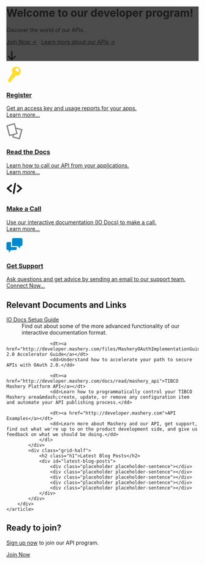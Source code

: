 <script>
	mashery.globals.noHeading = true;
</script>

<div class="bg-dark bg-hero padding-top-xlarge padding-bottom-xlarge text-center full-width" style="background-image: linear-gradient( rgba(0, 0, 0, 0.7), rgba(0, 0, 0, 0.7) ), url(https://images.unsplash.com/photo-1429734956993-8a9b0555e122?ixlib=rb-0.3.5&s=4f32d5f78f80f15d4fe6071c47b2f12c&auto=format&fit=crop&w=2879&q=80);">
	<h1 class="text-hero no-margin-bottom">Welcome to our developer program!</h1>
	<p class="text-large">Discover the world of our APIs.</p>
	<p>
		<a class="btn btn-large" href="/member/register">Join Now &rarr;</a>
		&nbsp;
		<a class="btn btn-secondary btn-large" href="/docs">Learn more about our APIs &rarr;</a>
	</p>
	<p class="padding-top-xlarge">
		<a href="#get-started">
			<svg xmlns="http://www.w3.org/2000/svg" style="height: 2em; width: 2em;" viewBox="0 0 16 16" aria-describedby="start-here-title"><title id="start-here-title">Get Started</title><path fill="currentColor" d="M13.707 9.707l-5 5a.999.999 0 0 1-1.414 0l-5-5a.999.999 0 1 1 1.414-1.414L7 11.586V2a1 1 0 0 1 2 0v9.586l3.293-3.293a.997.997 0 0 1 1.414 0 .999.999 0 0 1 0 1.414z"/></svg>
		</a>
	</p>
</div>

<div class="padding-top-xlarge padding-bottom text-center" id="get-started">
	<div class="row">
		<div class="grid-dynamic margin-bottom">
			<a class="link-block" href="/member/register">
				<svg xmlns="http://www.w3.org/2000/svg" style="height: 3em; width: 3em;" viewBox="0 0 21 21"><title></title><path fill="#ffdd2f" d="M18.576 4.961c-.528-3.126-3.381-5.215-6.372-4.663-2.992.551-5.519 2.957-4.991 6.085.112.673.428 1.726.801 2.483L2.58 16.975c-.201.299-.314.839-.254 1.198l.35 2.07a.643.643 0 0 0 .735.54l1.592-.295c.344-.062.781-.365.97-.671l2.149-3.477.019-.023 1.455-.269 2.51-4.073c.824.146 2.008.097 2.707-.033 2.99-.552 4.291-3.854 3.763-6.981zm-2.652 1.604c-.823 1.228-1.663.363-2.838-.499-1.175-.859-2.242-1.388-1.42-2.617.823-1.228 2.442-1.528 3.619-.667 1.176.86 1.461 2.554.638 3.782z"/></svg>
				<h3 class="h2 no-margin-bottom no-padding-top">Register</h3>
				<p>Get an access key and usage reports for your apps.<br><span class="link-block-styled">Learn more...</span></p>
			</a>
		</div>
		<div class="grid-dynamic margin-bottom">
			<a class="link-block" href="/docs">
				<svg xmlns="http://www.w3.org/2000/svg" style="height: 3em; width: 3em;" viewBox="0 0 21 21"><title></title><path fill="#808080" d="M20.368 7.786L12.552 5.69 11.184.586c-.114-.426-.572-.674-1.022-.555L.632 2.585c-.449.12-.72.565-.606.991L3.417 16.23c.114.426.571.675 1.02.553l3.794-1.015-.517 1.93c-.114.426.156.872.606.99l8.516 2.283c.449.121.905-.127 1.021-.555l3.118-11.638c.113-.426-.157-.871-.607-.99zM1.715 3.813l8.222-2.201 3.043 11.359-8.222 2.201L1.715 3.813zm14.747 15.573L9.307 17.43l.563-2.102 4.096-1.099c.449-.119.722-.564.607-.99L12.99 7.331l6.244 1.713-2.772 10.344z"/></svg>
				<h3 class="h2 no-margin-bottom no-padding-top">Read the Docs</h3>
				<p>Learn how to call our API from your applications.<br><span class="link-block-styled">Learn more...</span></p>
			</a>
		</div>
		<div class="grid-dynamic margin-bottom">
			<a class="link-block" href="/io-docs">
				<svg xmlns="http://www.w3.org/2000/svg" style="height: 3em; width: 3em;" viewBox="0 0 21 21"><title></title><path fill="currentColor" d="M6.005 15.488c-.248 0-.498-.087-.697-.265L-.005 10.5l5.608-4.985a1.051 1.051 0 0 1 1.395 1.57l-3.842 3.416 3.547 3.152a1.05 1.05 0 0 1-.697 1.836zm9.392-.003l5.608-4.985-5.313-4.723a1.05 1.05 0 0 0-1.395 1.57l3.547 3.153-3.842 3.415a1.05 1.05 0 0 0 1.394 1.571zm-4.912 1.488l2.1-12.6a1.05 1.05 0 0 0-2.071-.346l-2.1 12.6a1.05 1.05 0 0 0 2.07.346z"/></svg>
				<h3 class="h2 no-margin-bottom no-padding-top">Make a Call</h3>
				<p>Use our interactive documentation (IO Docs) to make a call.<br><span class="link-block-styled">Learn more...</span></p>
			</a>
		</div>
		<div class="grid-dynamic margin-bottom">
			<a class="link-block" href="mailto:mashery-seteam@tibco.com">
				<svg xmlns="http://www.w3.org/2000/svg" style="height: 3em; width: 3em;" viewBox="0 0 21 21"><title></title><path fill="#0088cc" d="M6.09 12.81V6.3H2.1C.945 6.3 0 7.245 0 8.4v6.3c0 1.155.945 2.1 2.1 2.1h1.05v3.15L6.3 16.8h5.25c1.155 0 2.1-.945 2.1-2.1v-1.911a.972.972 0 0 1-.21.022l-7.35-.001zM18.9 1.05H9.45c-1.155 0-2.1.945-2.1 2.1v8.4h7.35l3.15 3.15v-3.15h1.05c1.155 0 2.1-.944 2.1-2.1v-6.3c0-1.155-.945-2.1-2.1-2.1z"/></svg>
				<h3 class="h2 no-margin-bottom no-padding-top">Get Support</h3>
				<p>Ask questions and get advice by sending an email to our support team.<br><span class="link-block-styled">Connect Now...</span></p>
			</a>
		</div>
	</div>
</div>

<div class="bg-primary bg-hero padding-top padding-bottom full-width" style="background-image: url(https://developer.mashery.com/files/explore.jpg);">
	<article class="container">
		<div class="row">
			<div class="grid-half">
				<h2 class="h1">Relevant Documents and Links</h2>
				<dl>
					<dt><a href="http://developer.mashery.com/files/Mashery_IO_Docs_Configuration_Guide_009242013.pdf/">IO Docs Setup Guide</a></dt>
					<dd>Find out about some of the more advanced functionality of our interactive documentation format.</dd>

					<dt><a href="http://developer.mashery.com/files/MasheryOAuthImplementationGuide.pdf">OAuth 2.0 Accelerator Guide</a></dt>
					<dd>Understand how to accelerate your path to secure APIs with OAuth 2.0.</dd>

					<dt><a href="http://developer.mashery.com/docs/read/mashery_api">TIBCO Mashery Platform API</a></dt>
					<dd>Learn how to programmatically control your TIBCO Mashery area&mdash;create, update, or remove any configuration item and automate your API publishing process.</dd>

					<dt><a href="http://developer.mashery.com">API Examples</a></dt>
					<dd>Learn more about Mashery and our API, get support, find out what we're up to on the product development side, and give us feedback on what we should be doing.</dd>
				</dl>
			</div>
			<div class="grid-half">
				<h2 class="h1">Latest Blog Posts</h2>
				<div id="latest-blog-posts">
					<div class="placeholder placeholder-sentence"></div>
					<div class="placeholder placeholder-sentence"></div>
					<div class="placeholder placeholder-sentence"></div>
					<div class="placeholder placeholder-sentence"></div>
					<div class="placeholder placeholder-sentence"></div>
				</div>
			</div>
		</div>
	</article>
</div>

<div class="padding-top text-center">
	<h2 class="h1">Ready to join?</h2>
	<p class="text-large"><a href="/member/register">Sign up now</a> to join our API program.</p>
	<p><a class="btn btn-large" href="/member/register">Join Now</a></p>
</div>